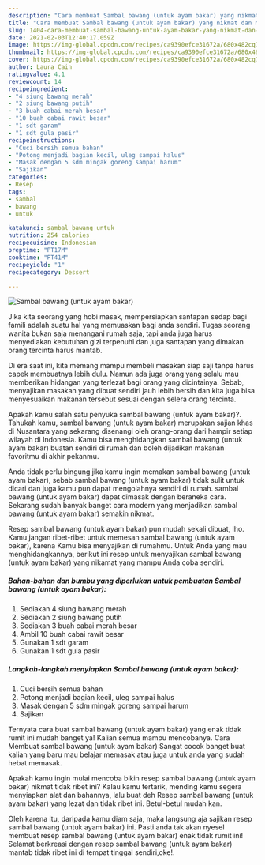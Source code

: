 ```yaml
---
description: "Cara membuat Sambal bawang (untuk ayam bakar) yang nikmat dan Mudah Dibuat"
title: "Cara membuat Sambal bawang (untuk ayam bakar) yang nikmat dan Mudah Dibuat"
slug: 1404-cara-membuat-sambal-bawang-untuk-ayam-bakar-yang-nikmat-dan-mudah-dibuat
date: 2021-02-03T12:40:17.059Z
image: https://img-global.cpcdn.com/recipes/ca9390efce31672a/680x482cq70/sambal-bawang-untuk-ayam-bakar-foto-resep-utama.jpg
thumbnail: https://img-global.cpcdn.com/recipes/ca9390efce31672a/680x482cq70/sambal-bawang-untuk-ayam-bakar-foto-resep-utama.jpg
cover: https://img-global.cpcdn.com/recipes/ca9390efce31672a/680x482cq70/sambal-bawang-untuk-ayam-bakar-foto-resep-utama.jpg
author: Laura Cain
ratingvalue: 4.1
reviewcount: 14
recipeingredient:
- "4 siung bawang merah"
- "2 siung bawang putih"
- "3 buah cabai merah besar"
- "10 buah cabai rawit besar"
- "1 sdt garam"
- "1 sdt gula pasir"
recipeinstructions:
- "Cuci bersih semua bahan"
- "Potong menjadi bagian kecil, uleg sampai halus"
- "Masak dengan 5 sdm mingak goreng sampai harum"
- "Sajikan"
categories:
- Resep
tags:
- sambal
- bawang
- untuk

katakunci: sambal bawang untuk 
nutrition: 254 calories
recipecuisine: Indonesian
preptime: "PT17M"
cooktime: "PT41M"
recipeyield: "1"
recipecategory: Dessert

---
```



![Sambal bawang (untuk ayam bakar)](https://img-global.cpcdn.com/recipes/ca9390efce31672a/680x482cq70/sambal-bawang-untuk-ayam-bakar-foto-resep-utama.jpg)

Jika kita seorang yang hobi masak, mempersiapkan santapan sedap bagi famili adalah suatu hal yang memuaskan bagi anda sendiri. Tugas seorang  wanita bukan saja menangani rumah saja, tapi anda juga harus menyediakan kebutuhan gizi terpenuhi dan juga santapan yang dimakan orang tercinta harus mantab.

Di era  saat ini, kita memang mampu membeli masakan siap saji tanpa harus capek membuatnya lebih dulu. Namun ada juga orang yang selalu mau memberikan hidangan yang terlezat bagi orang yang dicintainya. Sebab, menyajikan masakan yang dibuat sendiri jauh lebih bersih dan kita juga bisa menyesuaikan makanan tersebut sesuai dengan selera orang tercinta. 



Apakah kamu salah satu penyuka sambal bawang (untuk ayam bakar)?. Tahukah kamu, sambal bawang (untuk ayam bakar) merupakan sajian khas di Nusantara yang sekarang disenangi oleh orang-orang dari hampir setiap wilayah di Indonesia. Kamu bisa menghidangkan sambal bawang (untuk ayam bakar) buatan sendiri di rumah dan boleh dijadikan makanan favoritmu di akhir pekanmu.

Anda tidak perlu bingung jika kamu ingin memakan sambal bawang (untuk ayam bakar), sebab sambal bawang (untuk ayam bakar) tidak sulit untuk dicari dan juga kamu pun dapat mengolahnya sendiri di rumah. sambal bawang (untuk ayam bakar) dapat dimasak dengan beraneka cara. Sekarang sudah banyak banget cara modern yang menjadikan sambal bawang (untuk ayam bakar) semakin nikmat.

Resep sambal bawang (untuk ayam bakar) pun mudah sekali dibuat, lho. Kamu jangan ribet-ribet untuk memesan sambal bawang (untuk ayam bakar), karena Kamu bisa menyajikan di rumahmu. Untuk Anda yang mau menghidangkannya, berikut ini resep untuk menyajikan sambal bawang (untuk ayam bakar) yang nikamat yang mampu Anda coba sendiri.

<!--inarticleads1-->

##### Bahan-bahan dan bumbu yang diperlukan untuk pembuatan Sambal bawang (untuk ayam bakar):

1. Sediakan 4 siung bawang merah
1. Sediakan 2 siung bawang putih
1. Sediakan 3 buah cabai merah besar
1. Ambil 10 buah cabai rawit besar
1. Gunakan 1 sdt garam
1. Gunakan 1 sdt gula pasir




<!--inarticleads2-->

##### Langkah-langkah menyiapkan Sambal bawang (untuk ayam bakar):

1. Cuci bersih semua bahan
1. Potong menjadi bagian kecil, uleg sampai halus
1. Masak dengan 5 sdm mingak goreng sampai harum
1. Sajikan




Ternyata cara buat sambal bawang (untuk ayam bakar) yang enak tidak rumit ini mudah banget ya! Kalian semua mampu mencobanya. Cara Membuat sambal bawang (untuk ayam bakar) Sangat cocok banget buat kalian yang baru mau belajar memasak atau juga untuk anda yang sudah hebat memasak.

Apakah kamu ingin mulai mencoba bikin resep sambal bawang (untuk ayam bakar) nikmat tidak ribet ini? Kalau kamu tertarik, mending kamu segera menyiapkan alat dan bahannya, lalu buat deh Resep sambal bawang (untuk ayam bakar) yang lezat dan tidak ribet ini. Betul-betul mudah kan. 

Oleh karena itu, daripada kamu diam saja, maka langsung aja sajikan resep sambal bawang (untuk ayam bakar) ini. Pasti anda tak akan nyesel membuat resep sambal bawang (untuk ayam bakar) enak tidak rumit ini! Selamat berkreasi dengan resep sambal bawang (untuk ayam bakar) mantab tidak ribet ini di tempat tinggal sendiri,oke!.

